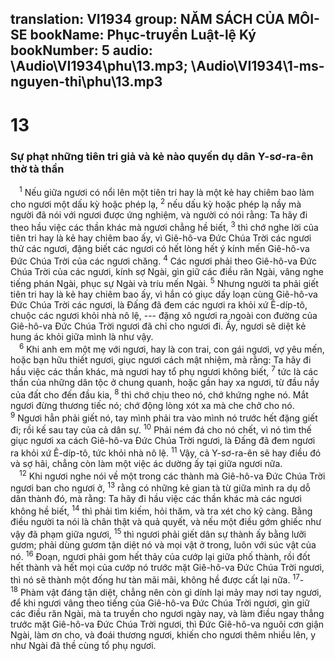 translation: VI1934
group: NĂM SÁCH CỦA MÔI-SE
bookName: Phục-truyền Luật-lệ Ký 
bookNumber: 5
audio: \Audio\VI1934\phu\13.mp3; \Audio\VI1934\1-ms-nguyen-thi\phu\13.mp3
-------

<div class="title"><h1>13</h1><h3>Sự phạt những tiên tri giả và kẻ nào quyến dụ dân Y-sơ-ra-ên thờ tà thần</h3></div>
<span class="verse phu_13_1"> <sup>1</sup> Nếu giữa ngươi có nổi lên một tiên tri hay là một kẻ hay chiêm bao làm cho ngươi một dấu kỳ hoặc phép lạ, </span>
<span class="verse phu_13_2"><sup>2</sup> nếu dấu kỳ hoặc phép lạ nầy mà người đã nói với ngươi được ứng nghiệm, và người có nói rằng: Ta hãy đi theo hầu việc các thần khác mà ngươi chẳng hề biết, </span>
<span class="verse phu_13_3"><sup>3</sup> thì chớ nghe lời của tiên tri hay là kẻ hay chiêm bao ấy, vì Giê-hô-va Đức Chúa Trời các ngươi thử các ngươi, đặng biết các ngươi có hết lòng hết ý kính mến Giê-hô-va Đức Chúa Trời của các ngươi chăng. </span>
<span class="verse phu_13_4"><sup>4</sup> Các ngươi phải theo Giê-hô-va Đức Chúa Trời của các ngươi, kính sợ Ngài, gìn giữ các điều răn Ngài, vâng nghe tiếng phán Ngài, phục sự Ngài và tríu mến Ngài. </span>
<span class="verse phu_13_5"><sup>5</sup> Nhưng người ta phải giết tiên tri hay là kẻ hay chiêm bao ấy, vì hắn có giục dấy loạn cùng Giê-hô-va Đức Chúa Trời các ngươi, là Đấng đã đem các ngươi ra khỏi xứ Ê-díp-tô, chuộc các ngươi khỏi nhà nô lệ, --- đặng xô ngươi ra ngoài con đường của Giê-hô-va Đức Chúa Trời ngươi đã chỉ cho ngươi đi. Ấy, ngươi sẽ diệt kẻ hung ác khỏi giữa mình là như vậy. <br/></span>
<span class="verse phu_13_6"> <sup>6</sup> Khi anh em một mẹ với ngươi, hay là con trai, con gái ngươi, vợ yêu mến, hoặc bạn hữu thiết ngươi, giục ngươi cách mật nhiệm, mà rằng: Ta hãy đi hầu việc các thần khác, mà ngươi hay tổ phụ ngươi không biết, </span>
<span class="verse phu_13_7"><sup>7</sup> tức là các thần của những dân tộc ở chung quanh, hoặc gần hay xa ngươi, từ đầu nầy của đất cho đến đầu kia, </span>
<span class="verse phu_13_8"><sup>8</sup> thì chớ chịu theo nó, chớ khứng nghe nó. Mắt ngươi đừng thương tiếc nó; chớ động lòng xót xa mà che chở cho nó. </span>
<span class="verse phu_13_9"><sup>9</sup> Ngươi hẳn phải giết nó, tay mình phải tra vào mình nó trước hết đặng giết đi; rồi kế sau tay của cả dân sự. </span>
<span class="verse phu_13_10"><sup>10</sup> Phải ném đá cho nó chết, vì nó tìm thế giục ngươi xa cách Giê-hô-va Đức Chúa Trời ngươi, là Đấng đã đem ngươi ra khỏi xứ Ê-díp-tô, tức khỏi nhà nô lệ. </span>
<span class="verse phu_13_11"><sup>11</sup> Vậy, cả Y-sơ-ra-ên sẽ hay điều đó và sợ hãi, chẳng còn làm một việc ác dường ấy tại giữa ngươi nữa. <br/></span>
<span class="verse phu_13_12"> <sup>12</sup> Khi ngươi nghe nói về một trong các thành mà Giê-hô-va Đức Chúa Trời ngươi ban cho ngươi ở, </span>
<span class="verse phu_13_13"><sup>13</sup> rằng có những kẻ gian tà từ giữa mình ra dụ dỗ dân thành đó, mà rằng: Ta hãy đi hầu việc các thần khác mà các ngươi không hề biết, </span>
<span class="verse phu_13_14"><sup>14</sup> thì phải tìm kiếm, hỏi thăm, và tra xét cho kỹ càng. Bằng điều người ta nói là chân thật và quả quyết, và nếu một điều gớm ghiếc như vậy đã phạm giữa ngươi, </span>
<span class="verse phu_13_15"><sup>15</sup> thì ngươi phải giết dân sự thành ấy bằng lưỡi gươm; phải dùng gươm tận diệt nó và mọi vật ở trong, luôn với súc vật của nó. </span>
<span class="verse phu_13_16"><sup>16</sup> Đoạn, ngươi phải gom hết thảy của cướp lại giữa phố thành, rồi đốt hết thành và hết mọi của cướp nó trước mặt Giê-hô-va Đức Chúa Trời ngươi, thì nó sẽ thành một đống hư tàn mãi mãi, không hề được cất lại nữa. </span>
<span class="verse phu_13_17"><sup>17</sup>-</span>
<span class="verse phu_13_18"><sup>18</sup> Phàm vật đáng tận diệt, chẳng nên còn gì dính lại mảy may nơi tay ngươi, để khi ngươi vâng theo tiếng của Giê-hô-va Đức Chúa Trời ngươi, gìn giữ các điều răn Ngài, mà ta truyền cho ngươi ngày nay, và làm điều ngay thẳng trước mặt Giê-hô-va Đức Chúa Trời ngươi, thì Đức Giê-hô-va nguôi cơn giận Ngài, làm ơn cho, và đoái thương ngươi, khiến cho ngươi thêm nhiều lên, y như Ngài đã thề cùng tổ phụ ngươi. <br/></span>
